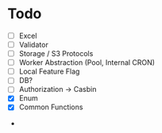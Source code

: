 # Todo

- [ ] Excel
- [ ] Validator
- [ ] Storage / S3 Protocols
- [ ] Worker Abstraction (Pool, Internal CRON)
- [ ] Local Feature Flag
- [ ] DB?
- [ ] Authorization -> Casbin
- [x] Enum
- [x] Common Functions
- 